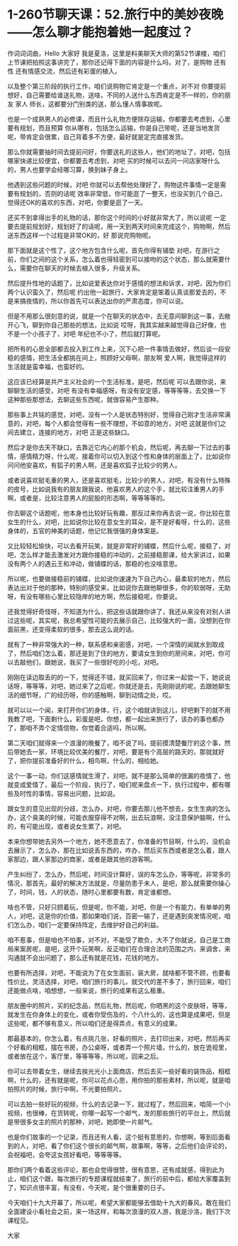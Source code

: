 # 1-260节聊天课：52.旅行中的美妙夜晚——怎么聊才能抱着她一起度过？

作词词词曲，Hello 大家好 我是夏洛，这里是料美聊天大师的第52节课楼，咱们上节课把拍照这事讲完了，那你还记得下面的内容是什么吗，对了，是购物 还有性 还有情感交流，然后还有彩蛋的植入。

以及整个第三阶段的执行工作，咱们说购物它肯定是一个重点，对不对 你要提前想好，自己需要给谁送礼物，送啥，不同的人送什么东西肯定是不一样的，你的朋友 家人 师长，这都要分门别类的送，那么懂人情事故呢。

也是一个成熟男人的必修课，而且什么礼物方便除存运输，你都要去考虑到，心里要有规划，而且预算 你从哪有，包括怎么运输，你是自己带呢，还是当地发货呢，带肯定会很累，自己背着多不方便，最好就是定完直接发货。

那么你就需要抽时间去提前问好，你要送礼的这些人，他们的地址了，对吧，包括哪家快递比较便宜，你都要去考虑到，对吧 买的时候可以去问一问店家呀什么的，男人也要学会经哪习算，换到妹子身上。

他遇到这些问题的时候，对吧 你就可以去帮他处理好了，购物这件事情一定是需要有规划的，否则的话呢 效率非常低，你可能逛了一整天，也没买到几个自己，觉得还OK的喜欢的东西，对吧，你要是逛了一天。

还买不到拿得出手的礼物的话，那你这个时间的小好就非常大了，所以说呢 一定要去提前规划好，规划好了的话呢，用一天到两天时间来完成这个，购物啊，然后送东西这样一个过程是非常OK的，好 那说完购物呢。

那下面就是这个性了，这个地方包含什么呢，首先你得有铺垫 对吧，在游行之前，你们之间的这个关系，怎么着也得轻密到可以接吻的这个状态，那么就需要什么，需要你在聊天的时候去植入很多，升级关系。

然后提升性地的话题了，比如说爱表达你对于感情的想法和诉求，对吧，因为你们两个认识蛮久了，然后呢 约出他一起旅行，大家肯定是笨着认真谈那爱去的，不是来搞夜情的，所以你首先可以表达出你的严肃态度，你可以说。

但是不用那么很刻意的说，就是一个在聊天的状态中，去无意间聊到这一事，去敞开心飞，聊到你自己那些的想法，比如说 哎呀，我其实越来越觉得自己好像，也不是一个小孩子了，对吧 年纪也不小了，然后就打算呢。

把所有的心思全部都去投入到工作上来，沉下心把一件事情去做好，然后谈一段安稳的感情，把生活全都挑在间上，照顾好父母啊，朋友啊 爱人啊，我觉得这样的生活就是蛮幸福，也蛮好的。

这应该已经算是共产主义社会的一个生活标准，是吧，然后呢 可以去跟你说，来聊聊生活的感受，对吧 有没有幸福感呀，有没有安定感，等等等等，去交换一下这种那些那想法，去聊这些东西呢，就很容易产生那种。

那些事上共铭的感觉，对吧，没有一个人是状态特别好，觉得自己刚才生活非常满意的，对吧，每个人都会觉得有一些不理想，不如意的地方，对吧 这就是你们之间去建立，连接的地方，对吧 正是这些缺口。

然后才是你去天不缺口，去靠近它内心的那个机会，然后呢，再去聊一下过去的事情，感情精力呀，什么呢，接着你可以切入到这个性和身体的层面上了，比如说你问问他安喜欢，有狐子的男人啊，还是喜欢狐子比较少的男人。

或者说喜欢挺毛重的男人，还是喜欢挺毛，比较少的男人，对吧，有没有什么特殊的皮号，比如说我有的朋友跟我说，他喜欢男人的这个手，就比较注重男人的手啊，或者是，比较注意男人的屁股的形态啊，等等等等的。

你去聊这个话题呢，他本身也比较好玩有趣，那反过来你再去说一说，你比较在意女生的什么，对吧，比如说你比较在意女生的耳朵，是不是好看呀，什么的，这些身体的，五官的神美的话题，他记忆我很强的身体案是。

又比较轻松愉快，可以去看开玩笑，就是非常好的铺蝶，然后什么呢，接稳了，对吧，怎么样才能去激发对方跟你接稳的冲动的，之前接稳那课，给大家讲过，如果没有两个人的遇云王和冲动，做铺蝶的话，那稳的也没啥意思。

所以呢，也要做接稳前的铺蝶，比如说你速速为下自己内心，最柔软的地方，然后表达出对于他的那种，特别的感受来，比如说你去跟他聊很多，你的软弱呀，无助呀，有没有哪些心里比较隐岸的地方啊，然后接稳呢，你要说。

还我觉得好奇怪呀，不知道为什么，把这些话就跟你讲了，我还从来没有对别人讲过这些呢，其实呢，我总希望性可能的去展示自己，比较强大的一面，没想到在你面前黑，还变得柔软的很多，那去这么说的话。

就有了一种非常强大的一种，联系感和亲密感，对吧，一个深情的闻就水到取成了，然后咱们怎么着，那还是到了住的地方，要请女生到你的房间来，对吧，你可以去敲他们，跟她说，我买了一些很好吃的小吃，对吧。

刚刚在读边取丢的的一下，觉得还不错，就买回来了，你过来一起尝一下，她说说话呀，等等等，对吧，她过来了之后呢，你就还是去，先刚刚说的呢，去跟她聊生活的细节呀，广的经历呀，你的感触啊，聊到动情之处，哎。

就可以以一个闻，来打开你们的身体，行，这个咱就讲到这儿，好吧剩下的就不用我教了吧，下面剩什么，彩蛋是吧，你想，都一起出来旅行了，该办的事也都办了，那咱不弄个定情信物，你觉着合适吗，所以啊。

第二天咱们就得来一个浪漫的晚餐了，咱不说了吗，提前摸清楚餐厅的这个事，然后带她去一家，环境比较优美的餐厅，对吧，要是有个高层的路天的，那就就好了，把你提前准备好的什么，相鸟啊，什么的，相给她。

这个一事一动，你们这感情就生滑了，对吧，就不是那么简单的很漏的夜情了，他就变成爱情了，最后一个阶段，执行了，咱们呢来盘点一下，执行过程中，都有哪些及时性的事情，容易出问题，比如说。

跟女生的意见出现的分歧，怎么办，对吧，你要去那儿他不想去，女生生病的怎么办，这个臭美的时候，可能衣服穿得不对啊，出去玩浪啊，没注意保护脑啊，什么的，有可能出现，或者说女生累了，对吧。

本来你想带她去另外一个地方，她不愿意去了，你准备的节目啊，什么的，没机会去展示了，怎么办，那在比如说丢东西的，咋办，然后买东西或者是怎么着，跟人家那边，跟人家那边的商家，或者是跟其他的游客啊。

产生纠纷了，怎么办，然后呢，时间没计算好，误的车怎么办，等等呢，非常多的情况，那首先，最好的解决方法就是，尽量防患于未人，是吧，那么就需要你操心了，时间，钱，人的状态，随时心里都要有数，肯定谁都想。

啥也不管，只好只顾着玩，但是呢，你不能，对吧，你是一个有能力，有单单的男人，对吧，这是你的价值，那如果咱们说，百密一输了，还是遇到突发情况呢，咱们怎么办，咱们一定要保持阵定，去维护好自己的利益。

咱不惹事，但是咱也不怕事，对不对，不能受了欺负，大不了你就说，自己是工商局来案房呢，是吧，这开个玩笑啊，反正咱们在合理合法的范围之内，来调舍，来沟通就不会出问题了，那么还有就是花钱，花钱的地方。

也要有所选择，对吧，不能说为了在女生面前，装大房，就啥都不管不顾，也要看性价比，灵活选择，对吧，咱们旅行的事儿，就交代的差不多了，旅行回来，咱们还能做点啥，咱想想，一般来说，旅行的成果有这么极重。

朋友圈中的照片，买的纪念品，然后礼物，然后呢，你晒黑的这个皮肤呀，等等，就发生在你身体上的变化，或者你受伤及的，个八什么的，这也算是成果吧，但是这些呢，都不够有意义，所以咱们还是得弄点，有意义的成果。

那最基本的，你怎么着，有点挑几张，好看的照片，去打印出来，对吧，然后再买个好看的相框，摆在书房，办公桌呀，或者弄一个照片墙，什么的，放在诡视里，或者放在这个，客厅里，等等等等，所以呢，回来之后。

你可以去带着女生，继续去挨光光小上面商店，然后去买一些好看的装饰品，相框啊，什么的，还有就是呢，你可以花点心思，用你拍的那些素材，所以呢，就是咱拍照片的时候，旅行中啊，不光要拍照片。

可以去拍一些好玩的视频，什么的去记录一下，就过程了，然后回来，咱简一个小视频，也很棒，在货转呢，你哪一起写一个邮气，发的那些旅行的平台上，然后就是带很多女主的照片的那种，对吧，她即使一片邮气。

也是你们故事的一个记录，而且还有人看，这个挺有意思的，你想啊，等到后面看到的人，对吧，看了你们这个很长的邮气啊，故事啊，等等，之后他们会评论的，会祝福吧，会夸这女孩好看吧，等等等等。

那你们两个看着这些评论，那也会觉得很赞，很有意思，还有成就感，得到此为止，咱们这个跟，每次旅行的专题课程就结束了，旅行的前中后，都给大家覆盖到了，知识点很丰富，有没有，今天呢，是个很重要的日子。

今天咱们十九大开幕了，所以呢，希望大家都能够去借助十九大的春风，敢在我们全面建设小看社会之前，来一场这样，和每次浪漫的双人游，我是沙洛，我们下次课程见。

大家